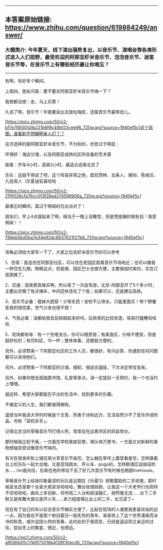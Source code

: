 ----------------------------------------
## 本答案原始链接: https://www.zhihu.com/question/619884249/answer/
### 大概简介: 今年夏天，线下演出强势复出，以音乐节、演唱会等各类形式进入人们视野，最受欢迎的阿那亚虾米音乐节、泡泡音乐节、迷笛音乐节等，在音乐节上有哪些经历最让你难忘？
----------------------------------------
有啊，有好多个瞬间。

上周四，朋友问我：要不要去阿那亚虾米音乐节嗨一下？

我想都没想：走，马上买票！

久违了啊，音乐节！毕竟要说出去放松嗨皮，还属音乐节最带劲儿。

[https://picx.zhimg.com/50/v2-bf7e789301a1b221b6f9c49bf23cee96_720w.jpg?source=1940ef5c]这个氛围，谁看到不想蹦啊亲人们？？

这次选择的是阿那亚虾米音乐节，不为别的，优势过于明显：

环境好：海边沙滩，以及阿那亚成熟社区所具备的艺术感

距离：开车4小时，高铁2小时，最适合逃离北京了

乐队：这就不用说了吧，这个阵容非常之绝，盘尼西林、五条人、痛仰、陈绮贞、九连真人（乐夏迷狂喜哈哈

[https://picx.zhimg.com/50/v2-21f9328cfa76cc0f3f28ed274599906a_720w.jpg?source=1940ef5c]

最难忘的瞬间，莫过于惘闻的日出派对了！

朋友们，早上4点就起来了啊，相当于一晚上没睡觉，但是愣是蹦的贼有劲！我爱惘闻！！

[https://picx.zhimg.com/50/v2-766eb5bd5be7e34e92dc6637621f27b8_720w.jpg?source=1940ef5c]

----------------------------------------

攻略必须给大家写一下了，大家之后去虾米音乐节的可以参考

1、住宿：首选住在阿那亚社区，可以住在老园区距离音乐节场地近；也可以像我一样住在九期，稍微远点，但是做、园区巴士也很方便，主要我临时来的，实在订饭困难了。

2、交通：高铁票真难买啊，所以来了一次自驾游，北京-阿那亚开了5个多小时，主要出京晚了有点堵车，中间还休息吃了个饭；如果可以，还是建议高铁。

3、音乐节必备：靓妹大胆穿！少带东西！安检不让带水，只能里面买！带个野餐垫真的很完美，充气沙发也很不错！

4、气氛必备：请都给我去前排跳起来好吗，后排真的比较安逸，容易打瞌睡哈哈哈

5、现场都有啥：有一个充电宝台，你可以随意借；有美食区，价格不便宜，但是挺好吃的；有饮料区，15一杯；整体来看，还都挺方便的。

另外，必须赞美一下阿那亚社区的工作人员，都很好，有问必答，你遇到任何问题都可以咨询他们。

另外，必须赞美一下阿那亚的沙滩，细软，很适合遛娃，下次决定带宝宝来。

另外，如果你想去孤独图书馆、礼堂等景点，请一定提前一天预约，我一个也没约上嘿嘿。

就这样，希望大家都能在平淡的生活中，找到更多的乐趣。

不被定义的人生，我们都值得拥有。

遥想当年我读大学的时候是个文青，热衷于诗和远方，生活自然少不了音乐作调剂品，号称「耳机杀手」。




记得北京当时草莓音乐节打得火热，常常会在远离市区的郊县举办。




那时候我比较予盾，一方面在学校里疯狂卷，埋头啃万卷书，一方面又对新鲜的事物想抽空尝试像音乐节啥的。




有次在宿舍听到上铺兄弟分享音乐节亲历，怎么躺在草坪上露营看星空，怎样跟着台上的乐队一起大合唱，又是现场跳水、开火车、pogo的，怎样醉酒后说胡话吹水……hin是向往，后来在他的带动下去了好几次音乐节有时候也跑跑livehouse。




草莓音乐节上给我印象最深的乐队是近期在《乐夏3》频繁露脸的二手玫瑰，那时候梁龙还是那个女装大佬梁龙哈哈哈，舞台妆很妖娆，让我这一个大老爷们也把持不住哈哈哈，曲风上多创新，将传统二人台和摇滚融汇，居然毫无违……台下二手粉又是挥舞大旗又是开火车……卖力程度堪比台上的二手，太沉浸了~




现在有了自己的车以后去音乐节确实方便了，比起在现场的人潮里我更喜欢站的远一点，因为我也不是那个依旧夏日一般炙热的青年，渐渐带上了这个世界凄美而冰冷的秋意，或许这团火热的青春，此时此刻于我而言，已经是遥远而又亲近的过往，犹如天上的繁星，很近，也很远。

[https://pic1.zhimg.com/50/v2-af8385d11c1740f73016b4126f30ecd5_720w.jpg?source=1940ef5c]

